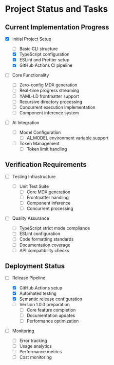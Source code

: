 # Project Status and Tasks

## Current Implementation Progress

- [x] Initial Project Setup

  - [ ] Basic CLI structure
  - [x] TypeScript configuration
  - [x] ESLint and Prettier setup
  - [x] GitHub Actions CI pipeline

- [ ] Core Functionality

  - [ ] Zero-config MDX generation
  - [ ] Real-time progress streaming
  - [ ] YAML-LD frontmatter support
  - [ ] Recursive directory processing
  - [ ] Concurrent execution implementation
  - [ ] Component inference system

- [ ] AI Integration
  - [ ] Model Configuration
    - [ ] AI_MODEL environment variable support
  - [ ] Token Management
    - [ ] Token limit handling

## Verification Requirements

- [ ] Testing Infrastructure

  - [ ] Unit Test Suite
    - [ ] Core MDX generation
    - [ ] Frontmatter handling
    - [ ] Component inference
    - [ ] Concurrent processing

- [ ] Quality Assurance
  - [ ] TypeScript strict mode compliance
  - [ ] ESLint configuration
  - [ ] Code formatting standards
  - [ ] Documentation coverage
  - [ ] API compatibility checks

## Deployment Status

- [ ] Release Pipeline

  - [x] GitHub Actions setup
  - [x] Automated testing
  - [x] Semantic release configuration
  - [ ] Version 1.0.0 preparation
    - [ ] Core feature completion
    - [ ] Documentation updates
    - [ ] Performance optimization

- [ ] Monitoring
  - [ ] Error tracking
  - [ ] Usage analytics
  - [ ] Performance metrics
  - [ ] Cost monitoring
